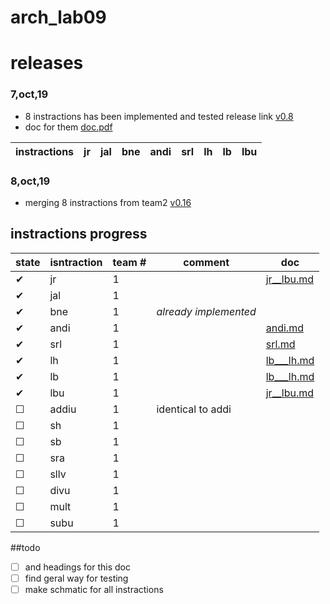 # arch_lab09

# releases
### 7,oct,19
* 8 instractions has been implemented and tested release link
[v0.8](https://github.com/abdo1819/arch_lab09/releases/tag/v0.8)
* doc for them [doc.pdf](Doc/doc10_7_2019__latest004.pdf)

instractions |jr    | jal| bne| andi| srl| lh   | lb | lbu
-----        |----|----|----|-----|----|----- |----|----        

### 8,oct,19
* merging 8 instractions from team2 [v0.16](https://github.com/abdo1819/arch_lab09/releases/tag/v0.16)

## instractions progress
state|isntraction| team #  |comment            | doc 
-----|-----------|---------|-------------------|---------
✔    |jr         |     1   |                        |[jr__lbu.md](Doc/README__jr___lbu.md) 
✔    |jal        |     1   |                        | 
✔    |bne        |     1   |*already implemented*   | 
✔    |andi       |     1   |                        |[andi.md](Doc/andi.md)
✔    |srl        |     1   |                        |[srl.md](Doc/srl.md)
✔    |lh         |     1   |                        |[lb___lh.md](Doc/README___lb___lh.md)
✔    |lb         |     1   |                        |[lb___lh.md](Doc/README___lb___lh.md)
✔    |lbu        |     1   |                        |[jr__lbu.md](Doc/README__jr___lbu.md)
☐    |addiu      |     1   |identical to addi       |    
☐    |sh         |     1   |                        |                               
☐    |sb         |     1   |                        |                               
☐    |sra        |     1   |                        |                               
☐    |sllv       |     1   |                        |                               
☐    |divu       |     1   |                        |                               
☐    |mult       |     1   |                        |                               
☐    |subu       |     1   |                        |                               

##todo 

- [ ] and headings for this doc
- [ ] find geral way for testing
- [ ] make schmatic for all instractions
